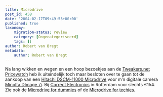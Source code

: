 ```yaml
---
title: Microdrive
post_id: 458
date: '2004-02-17T09:49:53+00:00'
published: true
taxonomy:
    migration-status: review
    category: [Ongecategoriseerd]
    tags: []
author: Robert van Bregt
metadata:
    author: Robert van Bregt
---
```

Na lang wikken en wegen en een hoop bezoekjes aan de [Tweakers.net Pricewatch](http://www.tweakers.net/pricewatch/cat/300?Sortering=Prijs&Query=microdrive) heb ik uiteindelijk toch maar besloten over te gaan tot de aankoop van een [Hitachi DSCM-11000 Microdrive](http://www.hgst.com/hdd/micro/1gb.htm) voor m’n digitale camera [Minolta DImage 7i](http://www.dpreview.com/reviews/minoltadimage7i/). Bij [Correct Electronics](http://www.correct.com/) in Rotterdam voor slechts €154. Zie ook de [Microdrive for dummies](http://www.hgst.com/tech/techlib.nsf/techdocs/F532791CA062C38F87256AC00060DD49/$file/HGSTFamilyOfMicrodrives.pdf) of de [Microdrive for techies](http://www.hgst.com/tech/techlib.nsf/products/Microdrive_1GB).